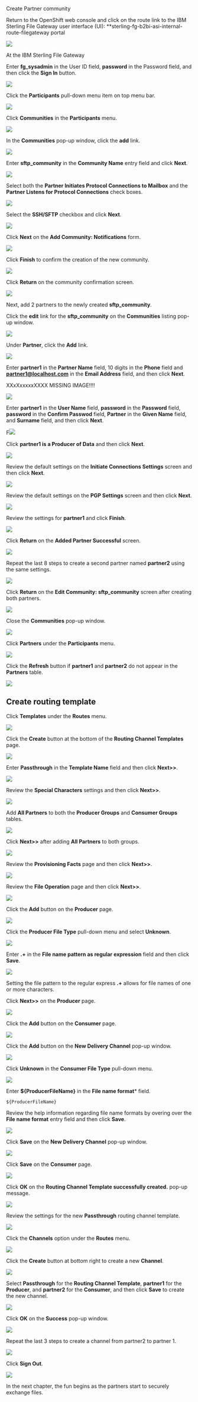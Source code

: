 Create Partner community

Return to the OpenShift web console and click on the route link to the IBM Sterling File Gateway user interface (UI): **sterling-fg-b2bi-asi-internal-route-filegateway portal

![](_attachments/OSRoutesFileGateway.png)

At the IBM Sterling File Gateway

Enter **fg_sysadmin** in the User ID field, **password** in the Password field, and then click the **Sign In** button.

![](_attachments/FG_login.png)

Click the **Participants** pull-down menu item on top menu bar.

![](_attachments/FG_Participants.png)

Click **Communities** in the **Participants** menu.

![](_attachments/FG_CommunitiesMenu.png)

In the **Communities** pop-up window, click the **add** link.

![](_attachments/FG_CommunitiesAddLink.png)

Enter **sftp_community** in the **Community Name** entry field and click **Next**.

![](_attachments/FG_CommunitiesName.png)

Select both the **Partner Initiates Protocol Connections to Mailbox** and the **Partner Listens for Protocol Connections** check boxes.

![](_attachments/FG_CommunitiesProtocol-1.png)

Select the **SSH/SFTP** checkbox and click **Next**.

![](_attachments/FG_CommunitiesProtocol-2.png)

Click **Next** on the **Add Community: Notifications** form.

![](_attachments/FG_CommunitiesNotifications.png)

Click **Finish** to confirm the creation of the new community.

![](_attachments/FG_CommunitiesFinish.png)

Click **Return** on the community confirmation screen.

![](_attachments/FG_CommunitiesComplete.png)

Next, add 2 partners to the newly created **sftp_community**.

Click the **edit** link for the **sftp_community** on the **Communities** listing pop-up window.

![](_attachments/FG_CommunitiesEdit.png)

Under **Partner**, click the **Add** link.

![](_attachments/FG_CommunitiesDetails.png)

Enter **partner1** in the **Partner Name** field, 10 digits in the **Phone** field and **partner1@localhost.com** in the **Email Address** field, and then click **Next**.


XXxXxxxxxXXXX MISSING IMAGE!!!!

![](_attachments/FG_CommunitiesPartner1.png)

Enter **partner1** in the **User Name** field, **password** in the **Password** field, **password** in the **Confirm Passwod** field, **Partner** in the **Given Name** field, and **Surname** field, and then click **Next**.

F![](_attachments/FG_CommunitiesPartner1Password.png)

Click **partner1 is a Producer of Data** and then click **Next**.

![](_attachments/FG_CommunitiesPartner1Role.png)

Review the default settings on the **Initiate Connections Settings** screen and then click **Next**.

![](_attachments/FG_CommunitiesPartner1ICS.png)

Review the default settings on the **PGP Settings** screen and then click **Next**.

![](_attachments/FG_CommunitiesPartner1PGP.png)

Review the settings for **partner1** and click **Finish**.

![](_attachments/FG_CommunitiesPartner1Confirm.png)

Click **Return** on the **Added Partner Successful** screen.

![](_attachments/FG_CommunitiesPartner1Success.png)

Repeat the last 8 steps to create a second partner named **partner2** using the same settings.

![](_attachments/FG_CommunitiesPartner2.png)

Click **Return** on the **Edit Community: sftp_community** screen after creating both partners.

![](_attachments/FG_CommunitiesReturn.png)

Close the **Communities** pop-up window.

![](_attachments/FS_CommunitiesClose.png)

Click **Partners** under the **Participants** menu.

![](_attachments/FG_ParticipantsPartnersMenu.png)

Click the **Refresh** button if **partner1** and **partner2** do not appear in the **Partners** table.

![](_attachments/FG_PartnersTable.png)

## Create routing template

Click **Templates** under the **Routes** menu.

![](_attachments/FG_RoutesMenuTemplates.png)

Click the **Create** button at the bottom of the **Routing Channel Templates** page.

![](_attachments/FG_Templates.png)

Enter **Passthrough** in the **Template Name** field and then click **Next>>**.

![](_attachments/FG_TemplateCreateName.png)

Review the **Special Characters** settings and then click **Next>>**.

![](_attachments/FG_TemplateCreateSpecialChars.png)

Add **All Partners** to both the **Producer Groups** and **Consumer Groups** tables.

![](_attachments/FG_TemplateCreateGroups1.png)

Click **Next>>** after adding **All Partners** to both groups.

![](_attachments/FG_TemplateCreateGroups2.png)

Review the **Provisioning Facts** page and then click **Next>>**.

![](_attachments/FG_TemplateCreateProvisioningFacts.png)

Review the **File Operation** page and then click **Next>>**.

![](_attachments/FG_TemplateCreateFileOperation.png)

Click the **Add** button on the **Producer** page.

![](_attachments/FG_TemplateCreateProducerAdd.png)

Click the **Producer File Type** pull-down menu and select **Unknown**.

![](_attachments/FG_TemplateCreateProducerUnknownMenuSelect.png)

Enter **.+** in the **File name pattern as regular expression** field and then click **Save**.

![](_attachments/FG_TemplateCreateProducerUnknownPattern.png)

Setting the file pattern to the regular express **.+** allows for file names of one or more characters.

Click **Next>>** on the **Producer**  page.

![](_attachments/FG_TemplateCreateProducerNext.png)

Click the **Add** button on the **Consumer** page.

![](_attachments/FG_TemplateCreateConsumerAdd.png)

Click the **Add** button on the **New Delivery Channel** pop-up window.

![](_attachments/FG_TemplateCreateConsumerNewDeliveryChannel.png)

Click **Unknown** in the **Consumer File Type** pull-down menu.

![](_attachments/FG_TemplateCreateConsumerNewDeliveryChannelFileTypeMenu.png)

Enter **${ProducerFileName}** in the **File name format*** field.

```
${ProducerFileName}
```

Review the help information regarding file name formats by overing over the **File name format** entry field and then click **Save**.

![](_attachments/FG_TemplateCreateConsumerNewDeliveryChannelFileTypeFormat.png)

Click **Save** on the **New Delivery Channel** pop-up window.

![](_attachments/FG_TemplateCreateConsumerNewDeliveryChannelSave.png)

Click **Save** on the **Consumer** page.

![](_attachments/FG_TemplateCreateConsumerSave.png)

Click **OK** on the **Routing Channel Template successfully created.** pop-up message.

![](_attachments/FS_TemplateCreated.png)

Review the settings for the new **Passthrough** routing channel template.

![](_attachments/FS_TemplateSummary.png)

Click the **Channels** option under the **Routes** menu.

![](_attachments/FG_RoutesChannelsMenu.png)

Click the **Create** button at bottom right to create a new **Channel**.

![](_attachments/FG_ChannelCreate.png)

Select **Passthrough** for the **Routing Channel Template**, **partner1** for the **Producer**, and **partner2**  for the **Consumer**, and then click **Save** to create the new channel.

![](_attachments/FG-ChannelCreateP1toP2.png)

Click **OK** on the **Success** pop-up window.

![](_attachments/FG_ChannelCreateP1toP2Success.png)

Repeat the last 3 steps to create a channel from partner2 to partner 1.

![](_attachments/FG-ChannelCreateP2toP1.png)

Click **Sign Out**.

![](_attachments/FG-SignOut.png)

In the next chapter, the fun begins as the partners start to securely exchange files.
